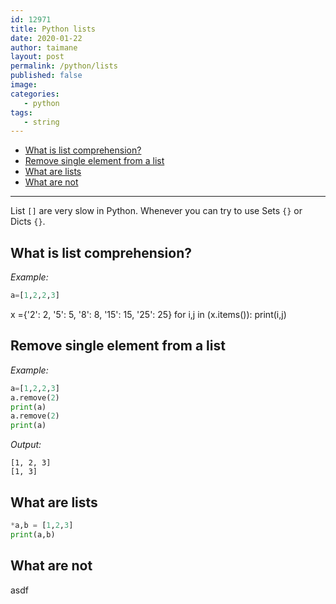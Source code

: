 ```yaml
---
id: 12971
title: Python lists
date: 2020-01-22
author: taimane
layout: post
permalink: /python/lists
published: false
image: 
categories: 
   - python
tags:
   - string
---
```


- [What is list comprehension?](#what-is-list-comprehension)
- [Remove single element from a list](#remove-single-element-from-a-list)
- [What are lists](#what-are-lists)
- [What are not](#what-are-not)

---
List `[]` are very slow in Python. Whenever you can try to use Sets `{}` or Dicts `{}`.

## What is list comprehension?
_Example:_
```python
a=[1,2,2,3]
```
x ={'2': 2, '5': 5, '8': 8, '15': 15, '25': 25}
for i,j in (x.items()):
    print(i,j)


## Remove single element from a list

_Example:_
```python
a=[1,2,2,3]
a.remove(2)
print(a)
a.remove(2)
print(a)
```
_Output:_
```
[1, 2, 3]
[1, 3]
```

## What are lists

```python
*a,b = [1,2,3]
print(a,b)
```

## What are not

asdf